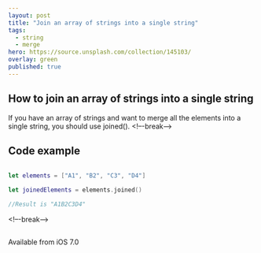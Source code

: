 ```yaml
---
layout: post
title: "Join an array of strings into a single string"
tags:
  - string
  - merge
hero: https://source.unsplash.com/collection/145103/
overlay: green
published: true
---
```


## How to join an array of strings into a single string

If you have an array of strings and want to merge all the elements into a single string, you should use joined().
<!–-break-–>

## Code example

~~~swift

let elements = ["A1", "B2", "C3", "D4"]

let joinedElements = elements.joined()

//Result is "A1B2C3D4"
~~~

<!–-break-–>

##    

Available from iOS 7.0
